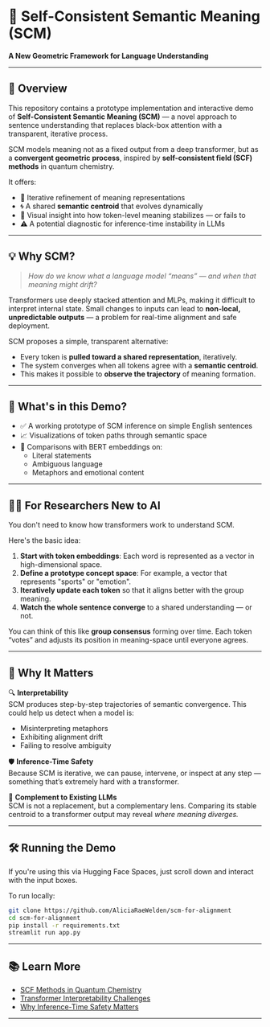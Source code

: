 # 🧠 Self-Consistent Semantic Meaning (SCM)

**A New Geometric Framework for Language Understanding**

---

## 📍 Overview

This repository contains a prototype implementation and interactive demo of **Self-Consistent Semantic Meaning (SCM)** — a novel approach to sentence understanding that replaces black-box attention with a transparent, iterative process.

SCM models meaning not as a fixed output from a deep transformer, but as a **convergent geometric process**, inspired by **self-consistent field (SCF) methods** in quantum chemistry.

It offers:
- 🔁 Iterative refinement of meaning representations
- 🌀 A shared **semantic centroid** that evolves dynamically
- 🔬 Visual insight into how token-level meaning stabilizes — or fails to
- ⚠️ A potential diagnostic for inference-time instability in LLMs

---

## 💡 Why SCM?

> *How do we know what a language model “means” — and when that meaning might drift?*

Transformers use deeply stacked attention and MLPs, making it difficult to interpret internal state. Small changes to inputs can lead to **non-local, unpredictable outputs** — a problem for real-time alignment and safe deployment.

SCM proposes a simple, transparent alternative:
- Every token is **pulled toward a shared representation**, iteratively.
- The system converges when all tokens agree with a **semantic centroid**.
- This makes it possible to **observe the trajectory** of meaning formation.

---

## 🧪 What's in this Demo?

- ✅ A working prototype of SCM inference on simple English sentences
- 📈 Visualizations of token paths through semantic space
- 🧭 Comparisons with BERT embeddings on:
  - Literal statements
  - Ambiguous language
  - Metaphors and emotional content

---

## 👩‍🏫 For Researchers New to AI

You don't need to know how transformers work to understand SCM.

Here's the basic idea:

1. **Start with token embeddings**: Each word is represented as a vector in high-dimensional space.
2. **Define a prototype concept space**: For example, a vector that represents "sports" or "emotion".
3. **Iteratively update each token** so that it aligns better with the group meaning.
4. **Watch the whole sentence converge** to a shared understanding — or not.

You can think of this like **group consensus** forming over time. Each token “votes” and adjusts its position in meaning-space until everyone agrees.

---

## 🎯 Why It Matters

🔍 **Interpretability**  
SCM produces step-by-step trajectories of semantic convergence. This could help us detect when a model is:
- Misinterpreting metaphors
- Exhibiting alignment drift
- Failing to resolve ambiguity

🛡️ **Inference-Time Safety**  
Because SCM is iterative, we can pause, intervene, or inspect at any step — something that’s extremely hard with a transformer.

🧪 **Complement to Existing LLMs**  
SCM is not a replacement, but a complementary lens. Comparing its stable centroid to a transformer output may reveal *where meaning diverges.*

---

## 🛠️ Running the Demo

If you're using this via Hugging Face Spaces, just scroll down and interact with the input boxes.

To run locally:

```bash
git clone https://github.com/AliciaRaeWelden/scm-for-alignment
cd scm-for-alignment
pip install -r requirements.txt
streamlit run app.py
```

---

## 📚 Learn More

- [SCF Methods in Quantum Chemistry](https://en.wikipedia.org/wiki/Self-consistent_field)
- [Transformer Interpretability Challenges](https://arxiv.org/abs/2010.10596)
- [Why Inference-Time Safety Matters](https://arxiv.org/pdf/2306.03341)

---
